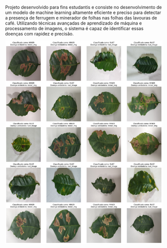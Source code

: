 Projeto desenvolvido para fins estudantis e consiste no desenvolvimento de um modelo de machine learning altamente eficiente e preciso para detectar a presença de ferrugem e minerador de folhas nas folhas das lavouras de café. Utilizando técnicas avançadas de aprendizado de máquina e processamento de imagens, o sistema é capaz de identificar essas doenças com rapidez e precisão.

 <img src="https://raw.githubusercontent.com/RenatoDev4/coffe-disease-and-pest/main/Disease-Classification.png"/>